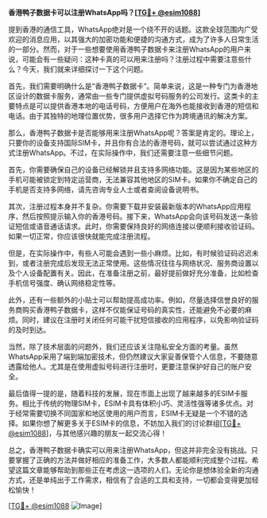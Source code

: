 **香港鸭子数据卡可以注册WhatsApp吗？[[TG💪+ @esim1088](https://t.me/s/esim1088)]**

提到香港的通信工具，WhatsApp绝对是一个绕不开的话题。这款全球范围内广受欢迎的消息应用，以其强大的加密功能和便捷的沟通方式，成为了许多人日常生活的一部分。然而，对于一些想要使用香港鸭子数据卡来注册WhatsApp的用户来说，可能会有一些疑问：这种卡真的可以用来注册吗？注册过程中需要注意些什么？今天，我们就来详细探讨一下这个问题。

首先，我们需要明确什么是“香港鸭子数据卡”。简单来说，这是一种专门为香港地区设计的数据卡服务，通常由一些专门提供虚拟号码服务的公司发行。这类卡的主要特点是可以提供香港本地的电话号码，方便用户在海外也能接收到香港的短信和电话。由于其独特的地理位置优势，很多用户选择它作为跨境通讯的解决方案。

那么，香港鸭子数据卡是否能够用来注册WhatsApp呢？答案是肯定的。理论上，只要你的设备支持国际SIM卡，并且你有合法的香港号码，就可以尝试通过这种方式注册WhatsApp。不过，在实际操作中，我们还需要注意一些细节问题。

首先，你需要确保自己的设备已经解锁并且支持多网络功能。这是因为某些地区的手机可能被锁定到特定运营商，无法兼容其他地区的SIM卡。如果你不确定自己的手机是否支持多网络，请先咨询专业人士或者查阅设备说明书。

其次，注册过程本身并不复杂。你需要下载并安装最新版本的WhatsApp应用程序，然后按照提示输入你的香港号码。接下来，WhatsApp会向该号码发送一条验证短信或语音通话请求。此时，你需要保持良好的网络连接以便顺利接收验证码。如果一切正常，你应该很快就能完成注册流程。

但是，在实际操作中，有些人可能会遇到一些小麻烦。比如，有时候验证码迟迟未到，或者注册完成后发现无法正常使用。这些情况往往与网络状况、服务商设置以及个人设备配置有关。因此，在准备注册之前，最好提前做好充分准备，比如检查手机信号强度、确认网络稳定性等。

此外，还有一些额外的小贴士可以帮助提高成功率。例如，尽量选择信誉良好的服务商购买香港鸭子数据卡，这样不仅能保证号码的真实性，还能避免不必要的麻烦。同时，建议在注册时关闭任何可能干扰短信接收的应用程序，以免影响验证码的及时到达。

当然，除了技术层面的问题外，我们还应该关注隐私安全方面的考量。虽然WhatsApp采用了端到端加密技术，但仍然建议大家妥善保管个人信息，不要随意透露给他人。尤其是在使用虚拟号码进行注册时，更要注意保护好自己的账户安全。

最后值得一提的是，随着科技的发展，现在市面上出现了越来越多的ESIM卡服务。相比于传统的物理SIM卡，ESIM卡具有体积小巧、灵活性强等诸多优点。对于经常需要切换不同国家和地区使用的用户而言，ESIM卡无疑是一个不错的选择。如果你想了解更多关于ESIM卡的信息，不妨加入我们的讨论群组[[TG💪+ @esim1088](https://t.me/s/esim1088)]，与其他感兴趣的朋友一起交流心得！

总之，香港鸭子数据卡确实可以用来注册WhatsApp，但这并非完全没有挑战。只要掌握了正确的方法并做好相应的准备工作，大多数人都能顺利完成整个过程。希望这篇文章能够帮助到那些正在考虑这一选项的人们。无论你是想体验全新的沟通方式，还是单纯出于工作需求，相信有了合适的工具和支持，一切都会变得更加轻松愉快！

[[TG💪+ @esim1088](https://t.me/s/esim1088) ![Image](https://i.postimg.cc/4NQfJmqS/Snipaste-2025-05-13-00-14-12.png)]